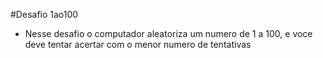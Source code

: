 #Desafio 1ao100
- Nesse desafio o computador aleatoriza um numero de 1 a 100, e voce deve tentar acertar com o menor numero de tentativas
